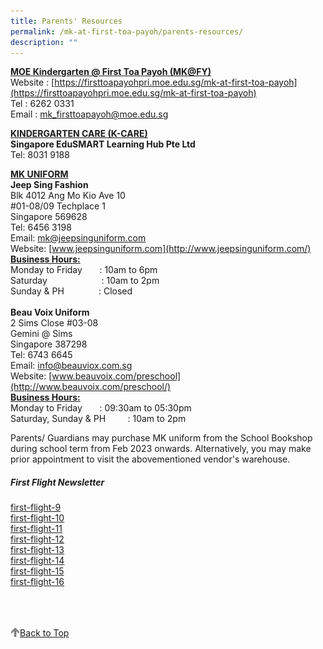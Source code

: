```yaml
---
title: Parents' Resources
permalink: /mk-at-first-toa-payoh/parents-resources/
description: ""
---
```

<b><u>MOE Kindergarten @ First Toa Payoh (MK@FY)</u></b>
<br>
Website : [https://firsttoapayohpri.moe.edu.sg/mk-at-first-toa-payoh](https://firsttoapayohpri.moe.edu.sg/mk-at-first-toa-payoh)
<br>
Tel : 6262 0331
<br>
Email : [mk\_firsttoapayoh@moe.edu.sg](mailto:mk_firsttoapayoh@moe.edu.sg)

<b><u>KINDERGARTEN CARE (K-CARE)</u></b>
<br>
**Singapore EduSMART Learning Hub Pte Ltd**
<br>
Tel: 8031 9188
<br>

<b><u>MK UNIFORM</u></b>
<br>
**Jeep Sing Fashion**
<br>
Blk 4012 Ang Mo Kio Ave 10
<br>
#01-08/09 Techplace 1
<br>
Singapore 569628
<br>
Tel: 6456 3198
<br>
Email: [mk@jeepsinguniform.com](mailto:mk@jeepsinguniform.com)
<br>
Website: [www.jeepsinguniform.com](http://www.jeepsinguniform.com/)
<br><b><u>Business Hours:</u></b>
<br>
Monday to Friday       : 10am to 6pm
<br>
Saturday                      : 10am to 2pm
<br>
Sunday & PH              : Closed
<br>
<br>
**Beau Voix Uniform**
<br>
2 Sims Close #03-08
<br>
Gemini @ Sims
<br>
Singapore 387298
<br>
Tel: 6743 6645
<br>
Email: [info@beauviox.com.sg](mailto:info@beauviox.com.sg)
<br>
Website: [www.beauvoix.com/preschool](http://www.beauvoix.com/preschool/)
<br><b><u>Business Hours:</u></b>
<br>
Monday to Friday                  : 09:30am to 05:30pm
<br>
Saturday, Sunday & PH         : 10am to 2pm

  
Parents/ Guardians may purchase MK uniform from the School Bookshop during school term from Feb 2023 onwards. Alternatively, you may make prior appointment to visit the abovementioned vendor's warehouse.  

##### First Flight Newsletter


[first-flight-9](/files/first-flight-9.pdf)<br>
[first-flight-10](/files/first-flight-10.pdf)<br>
[first-flight-11](/files/first-flight-11.pdf)<br>
[first-flight-12](/files/first-flight-12.pdf)<br>
[first-flight-13](/files/first-flight-13.pdf)<br>
[first-flight-14](/files/first-flight-14.pdf)<br>
[first-flight-15](/files/MK@First%20Toa%20Payoh/Parents’%20Resources/First%20Flight%20Newsletter/MK%20first-flight-15.pdf)<br>
[first-flight-16](/files/MK@First%20Toa%20Payoh/Parents’%20Resources/First%20Flight%20Newsletter/MK%20first-flight-16.pdf)<br>

<br>
<br>
<br>

<a href="/mk-at-first-toa-payoh/parents-resources#lo_main">
	 <img src="/images/arrow-up.png" style="width:3%" align="left"/> Back to Top
</a>